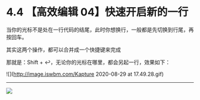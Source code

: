 # 4.4 【高效编辑 04】快速开启新的一行

当你的光标不是处在一行代码的结尾，此时你想换行，一般都是先切换到行尾，再按回车。

其实这两个操作，都可以合并成一个快捷键来完成

那就是：Shift + ↩，无论你的光标在哪里，都会另起一行，效果如下：

![](http://image.iswbm.com/Kapture 2020-08-29 at 17.49.28.gif)



---

![](http://image.iswbm.com/20200607174235.png)
